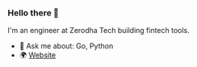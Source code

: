 ### Hello there 👋

I'm an engineer at Zerodha Tech building fintech tools.

- 💬 Ask me about: Go, Python
- 🌍 [Website](https://josejibin.com/)
